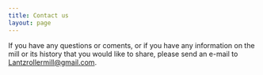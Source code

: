 ```yaml
---
title: Contact us
layout: page
---
```


If you have any questions or coments, or if you have any information on the mill or its history that you would like to share, please send an e-mail to Lantzrollermill@gmail.com.
